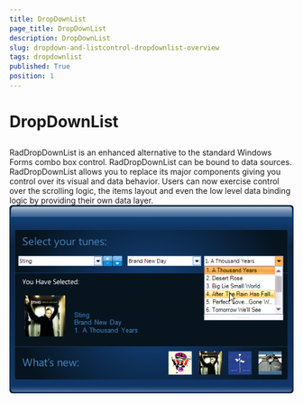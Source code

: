 ```yaml
---
title: DropDownList
page_title: DropDownList
description: DropDownList
slug: dropdown-and-listcontrol-dropdownlist-overview
tags: dropdownlist
published: True
position: 1
---
```


# DropDownList



## 

RadDropDownList is an enhanced alternative to the standard Windows Forms combo box control. RadDropDownList can be bound to data sources. 
        RadDropDownList allows you to replace its major components giving you control over its visual and data behavior. Users can now exercise control 
        over the scrolling logic, the items layout and even the low level data binding logic by providing their own data layer.![dropdown-and-listcontrol-dropdownlist-overview 001](images/dropdown-and-listcontrol-dropdownlist-overview001.png)
